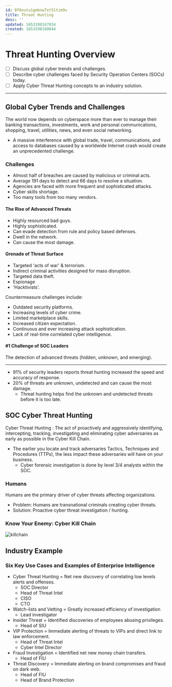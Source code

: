 ```yaml
---
id: 0f8xutu1gmbnw7xt51tim9v
title: Threat Hunting
desc: ''
updated: 1653198167034
created: 1653198160044
---
```


# Threat Hunting Overview

- [ ] Discuss global cyber trends and challenges.
- [ ] Describe cyber challenges faced by Security Operation Centers (SOCs) today.
- [ ] Apply Cyber Threat Hunting concepts to an industry solution.

---

## Global Cyber Trends and Challenges

The world now depends on cyberspace more than ever to manage their banking transactions, investments, work and personal communications, shopping, travel, utilities, news, and even social networking.

- A massive interference with global trade, travel, communications, and access to databases caused by a worldwide Internet crash would create an unprecedented challenge.

### Challenges

- Almost half of breaches are caused by malicious or criminal acts.
- Average 191 days to detect and 66 days to resolve a situation.
- Agencies are faced with more frequent and sophisticated attacks.
- Cyber skills shortage.
- Too many tools from too many vendors.

#### The Rise of Advanced Threats

- Highly resourced bad guys.
- Highly sophisticated.
- Can evade detection from rule and policy based defenses.
- Dwell in the network.
- Can cause the most damage.

#### Grenade of Threat Surface

- Targeted 'acts of war' & terrorism.
- Indirect criminal activities designed for mass disruption.
- Targeted data theft.
- Espionage
- 'Hacktivists'.

Countermeasure challenges include:

- Outdated security platforms.
- Increasing levels of cyber crime.
- Limited marketplace skills.
- Increased citizen expectation.
- Continuous and ever increasing attack sophistication.
- Lack of real-time correlated cyber intelligence.

#### #1 Challenge of SOC Leaders

The detection of advanced threats (hidden, unknown, and emerging).
****
- 91% of security leaders reports threat hunting increased the speed and accuracy of response.
- 20% of threats are unknown, undetected and can cause the most damage.
  - Threat hunting helps find the unknown and undetected threats before it is too late.

## SOC Cyber Threat Hunting

Cyber Threat Hunting
: The act of proactively and aggressively identifying, intercepting, tracking, investigating and eliminating cyber adversaries as early as possible in the Cyber Kill Chain.

- The earlier you locate and track adversaries Tactics, Techniques and Procedures (TTPs), the less impact these adversaries will have on your business.
  - Cyber forensic investigation is done by level 3/4 analysts within the SOC.

### Humans

Humans are the primary driver of cyber threats affecting organizations.

- Problem: Humans are transnational criminals creating cyber threats.
- Solution: Proactive cyber threat investigation / hunting.

### Know Your Enemy: Cyber Kill Chain

![killchain](https://images.idgesg.net/images/article/2017/11/cyber-kill-chain-infographic-100741032-orig.jpg)

## Industry Example

### Six Key Use Cases and Examples of Enterprise Intelligence

- Cyber Threat Hunting = Net new discovery of correlating low levels alerts and offenses.
  - SOC Director
  - Head of Threat Intel
  - CISO
  - CTO
- Watch-lists and Vetting = Greatly increased efficiency of investigation
  - Lead investigator
- Insider Threat = Identified discoveries of employees abusing privileges.
  - Head of SIU
- VIP Protection = Immediate alerting of threats to VIPs and direct link to law enforcement.
  - Head of Threat Intel
  - Cyber Intel Director
- Fraud Investigation = Identified net new money chain transfers.
  - Head of FIU
- Threat Discovery = Immediate alerting on brand compromises and fraud on dark web.
  - Head of FIU
  - Head of Brand Protection
